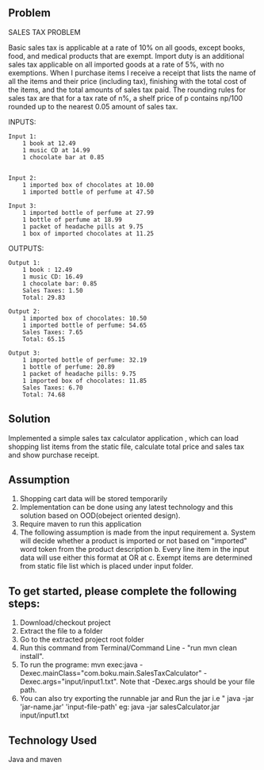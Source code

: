 Problem
-----------------

SALES TAX PROBLEM

Basic sales tax is applicable at a rate of 10% on all goods, except books, food,
and medical products that are exempt. Import duty is an additional sales tax
applicable on all imported goods at a rate of 5%, with no
exemptions.
When I purchase items I receive a receipt that lists the name of all the items and
their price (including tax), finishing with the total cost of the items, and the total
amounts of sales tax paid. The rounding rules for sales tax are that for a tax rate
of n%, a shelf price of p contains np/100 rounded up to the nearest 0.05 amount
of sales tax.


INPUTS:

	Input 1:
		1 book at 12.49
		1 music CD at 14.99
		1 chocolate bar at 0.85
		
		
	Input 2:
		1 imported box of chocolates at 10.00
		1 imported bottle of perfume at 47.50
		
	Input 3:
		1 imported bottle of perfume at 27.99
		1 bottle of perfume at 18.99
		1 packet of headache pills at 9.75
		1 box of imported chocolates at 11.25

OUTPUTS:

	Output 1:
		1 book : 12.49
		1 music CD: 16.49
		1 chocolate bar: 0.85
		Sales Taxes: 1.50
		Total: 29.83
		
	Output 2:
		1 imported box of chocolates: 10.50
		1 imported bottle of perfume: 54.65
		Sales Taxes: 7.65
		Total: 65.15
		
	Output 3:
		1 imported bottle of perfume: 32.19
		1 bottle of perfume: 20.89
		1 packet of headache pills: 9.75
		1 imported box of chocolates: 11.85
		Sales Taxes: 6.70
		Total: 74.68


Solution
-----------------
Implemented a simple sales tax calculator application , which can load shopping list items from the static file, calculate total price and sales tax and show purchase receipt.

Assumption
-------------------
1. Shopping cart data will be stored temporarily
2. Implementation can be done using any latest technology and this solution based on OOD(obeject oriented design).
3. Require maven to run this application
4. The following assumption is made from the input requirement
	a. System will decide whether a product is imported or not based on "imported" word token from  the product description
	b. Every line item in the input data will use either this format <qty> <desc> at <price> OR  <qty> <imported> <desc> at <price>
    c. Exempt items are determined from static file list which is placed under input folder.


To get started, please complete the following steps:
-------------------

1. Download/checkout project
2. Extract the file to a folder
3. Go to the extracted project root folder
4. Run this command from Terminal/Command Line - "run mvn clean install".
5. To run the programe: mvn exec:java -Dexec.mainClass="com.boku.main.SalesTaxCalculator" -Dexec.args="input/input1.txt". Note that -Dexec.args should be your file path.
6. You can also try exporting the runnable jar and Run the jar i.e " java -jar 'jar-name.jar' 'input-file-path' eg: java -jar salesCalculator.jar input/input1.txt

Technology Used
-----------------

Java and maven
